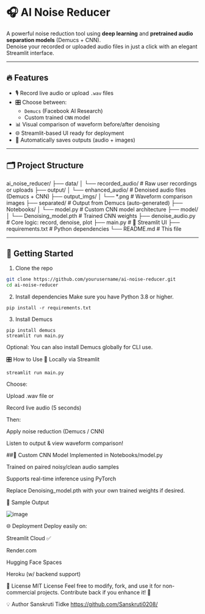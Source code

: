 # 🎧 AI Noise Reducer

A powerful noise reduction tool using **deep learning** and **pretrained audio separation models** (Demucs + CNN).  
Denoise your recorded or uploaded audio files in just a click with an elegant Streamlit interface.

---

## 🔥 Features

- 🎙️ Record live audio or upload `.wav` files
- 🎛️ Choose between:
  - `Demucs` (Facebook AI Research)
  - Custom trained `CNN` model
- 📊 Visual comparison of waveform before/after denoising
- 🌐 Streamlit-based UI ready for deployment
- 📁 Automatically saves outputs (audio + images)

---

## 🗂️ Project Structure

ai_noise_reducer/
├── data/
│   └── recorded_audio/         # Raw user recordings or uploads
├── output/
│   └── enhanced_audio/         # Denoised audio files (Demucs + CNN)
├── output_imgs/
│   └── *.png                   # Waveform comparison images
├── separated/                  # Output from Demucs (auto-generated)
├── Notebooks/
│   └── model.py                # Custom CNN model architecture
├── model/
│   └── Denoising_model.pth     # Trained CNN weights
├── denoise_audio.py            # Core logic: record, denoise, plot
├── main.py                     # 🎨 Streamlit UI
├── requirements.txt            # Python dependencies
└── README.md                   # This file

---

## 🚀 Getting Started

1. Clone the repo

```bash
git clone https://github.com/yourusername/ai-noise-reducer.git
cd ai-noise-reducer

```
2. Install dependencies
Make sure you have Python 3.8 or higher.
```
pip install -r requirements.txt
```
3. Install Demucs
```
pip install demucs
streamlit run main.py
```
Optional: You can also install Demucs globally for CLI use.

🎛️ How to Use
🔧 Locally via Streamlit
```
streamlit run main.py
```
Choose:

Upload .wav file
or

Record live audio (5 seconds)

Then:

Apply noise reduction (Demucs / CNN)

Listen to output & view waveform comparison!



##🧠 Custom CNN Model
Implemented in Notebooks/model.py

Trained on paired noisy/clean audio samples

Supports real-time inference using PyTorch

Replace Denoising_model.pth with your own trained weights if desired.

📸 Sample Output

![image](https://github.com/user-attachments/assets/8a8d5c68-cab1-44e8-a603-907846d5829c)

🌐 Deployment
Deploy easily on:

Streamlit Cloud ✅

Render.com

Hugging Face Spaces

Heroku (w/ backend support)

📜 License
MIT License
Feel free to modify, fork, and use it for non-commercial projects. Contribute back if you enhance it! 🙌

💡 Author
Sanskruti Tidke
https://github.com/Sanskruti0208/




